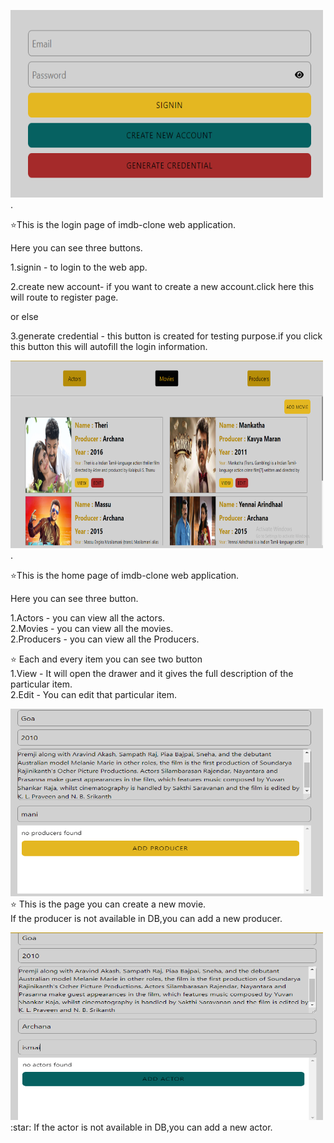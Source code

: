 
<img src="./public/loginpage.png" width="500" height="300"/>.

:star:This is the login page of imdb-clone web application.

Here you can see three buttons.

1.signin - to login to the web app.

2.create new account- if you want to create a new account.click here this will route to register page.

or else

3.generate credential - this button is created for testing purpose.if you click this button this will autofill the login information.

<img src="./public/homepage.png" width="500" height="300"/>.

:star:This is the home page of imdb-clone web application.

Here you can see three button.

1.Actors - you can view all the actors.<br/>
2.Movies - you can view all the movies.<br/>
2.Producers - you can view all the Producers.<br/>

:star: Each and every item you can see two button<br/>
1.View - It will open the drawer and it gives the full description of the particular item.<br/>
2.Edit - You can edit that particular item.<br/>

<img src="./public/addproducer.png"  width="500" height="300"/><br/>
:star: This is the page you can create a new movie.<br/>
If the producer is not available in DB,you can add a new producer.<br/>

<img src="./public/addactor.png"  width="500" height="300"/>
:star: If the actor is not available in DB,you can add a new actor.<br/>
